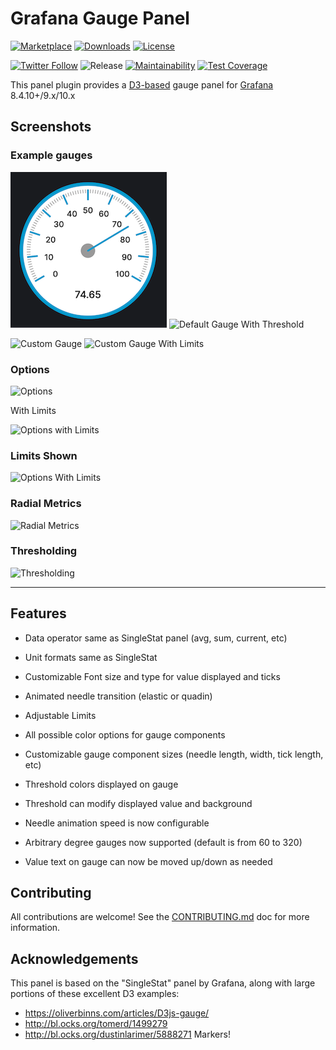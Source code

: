# Grafana Gauge Panel

[![Marketplace](https://img.shields.io/badge/dynamic/json?logo=grafana&color=F47A20&label=marketplace&prefix=v&query=%24.items%5B%3F%28%40.slug%20%3D%3D%20%22briangann-gauge-panel%22%29%5D.version&url=https%3A%2F%2Fgrafana.com%2Fapi%2Fplugins)](https://grafana.com/grafana/plugins/briangann-gauge-panel)
[![Downloads](https://img.shields.io/badge/dynamic/json?logo=grafana&color=F47A20&label=downloads&query=%24.items%5B%3F%28%40.slug%20%3D%3D%20%22briangann-gauge-panel%22%29%5D.downloads&url=https%3A%2F%2Fgrafana.com%2Fapi%2Fplugins)](https://grafana.com/grafana/plugins/briangann-gauge-panel)
[![License](https://img.shields.io/github/license/briangann/grafana-gauge-panel)](LICENSE)

[![Twitter Follow](https://img.shields.io/twitter/follow/jepetlefeu.svg?style=social)](https://twitter.com/jepetlefeu)
![Release](https://github.com/briangann/grafana-gauge-panel/workflows/Release/badge.svg)
[![Maintainability](https://api.codeclimate.com/v1/badges/1c750faa58c1f7b3c7fa/maintainability)](https://codeclimate.com/github/briangann/grafana-gauge-panel/maintainability)
[![Test Coverage](https://api.codeclimate.com/v1/badges/1c750faa58c1f7b3c7fa/test_coverage)](https://codeclimate.com/github/briangann/grafana-gauge-panel/test_coverage)

This panel plugin provides a [D3-based](https://www.d3js.org) gauge panel
for [Grafana](https://www.grafana.com) 8.4.10+/9.x/10.x

## Screenshots

### Example gauges

![Default Gauge](https://raw.githubusercontent.com/briangann/grafana-gauge-panel/main/src/screenshots/react-gauge-default-settings.png)
![Default Gauge With Threshold](https://raw.githubusercontent.com/briangann/grafana-gauge-panel/main/src/screenshots/default-gauge-w-threshold.png)

![Custom Gauge](https://raw.githubusercontent.com/briangann/grafana-gauge-panel/main/src/screenshots/alt-gauge.png)
![Custom Gauge With Limits](https://raw.githubusercontent.com/briangann/grafana-gauge-panel/main/src/screenshots/alt-gauge-limits.png)

### Options

![Options](https://raw.githubusercontent.com/briangann/grafana-gauge-panel/main/src/screenshots/options.png)

With Limits

![Options with Limits](https://raw.githubusercontent.com/briangann/grafana-gauge-panel/main/src/screenshots/options-limits.png)

### Limits Shown

![Options With Limits](https://raw.githubusercontent.com/briangann/grafana-gauge-panel/main/src/screenshots/options-limits.png)

### Radial Metrics

![Radial Metrics](https://raw.githubusercontent.com/briangann/grafana-gauge-panel/main/src/screenshots/radialmetrics.png)

### Thresholding

![Thresholding](https://raw.githubusercontent.com/briangann/grafana-gauge-panel/main/src/screenshots/thresholding.png)

-------

## Features

* Data operator same as SingleStat panel (avg, sum, current, etc)
* Unit formats same as SingleStat

* Customizable Font size and type for value displayed and ticks
* Animated needle transition (elastic or quadin)
* Adjustable Limits
* All possible color options for gauge components

* Customizable gauge component sizes (needle length, width, tick length, etc)

* Threshold colors displayed on gauge
* Threshold can modify displayed value and background

* Needle animation speed is now configurable
* Arbitrary degree gauges now supported (default is from 60 to 320)
* Value text on gauge can now be moved up/down as needed

## Contributing

All contributions are welcome!
See the [CONTRIBUTING.md](CONTRIBUTING.md) doc for more information.

## Acknowledgements

This panel is based on the "SingleStat" panel by Grafana, along with large
 portions of these excellent D3 examples:

* <https://oliverbinns.com/articles/D3js-gauge/>
* <http://bl.ocks.org/tomerd/1499279>
* <http://bl.ocks.org/dustinlarimer/5888271> Markers!
